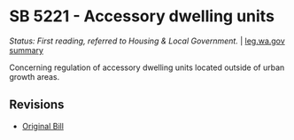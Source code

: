 # SB 5221 - Accessory dwelling units
*Status: First reading, referred to Housing & Local Government.* | [leg.wa.gov summary](https://app.leg.wa.gov/billsummary?BillNumber=5221&Year=2021)

Concerning regulation of accessory dwelling units located outside of urban growth areas.

## Revisions
* [Original Bill](1/)